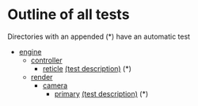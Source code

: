 # Outline of all tests
Directories with an appended (*) have an automatic test

  - [engine](./engine?raw=true)
    - [controller](./engine/controller?raw=true)
      - [reticle](./engine/controller/reticle?raw=true)  [(test description)](./engine/controller/reticle/test.md) (*)
    - [render](./engine/render?raw=true)
      - [camera](./engine/render/camera?raw=true)
        - [primary](./engine/render/camera/primary?raw=true)  [(test description)](./engine/render/camera/primary/test.md) (*)
